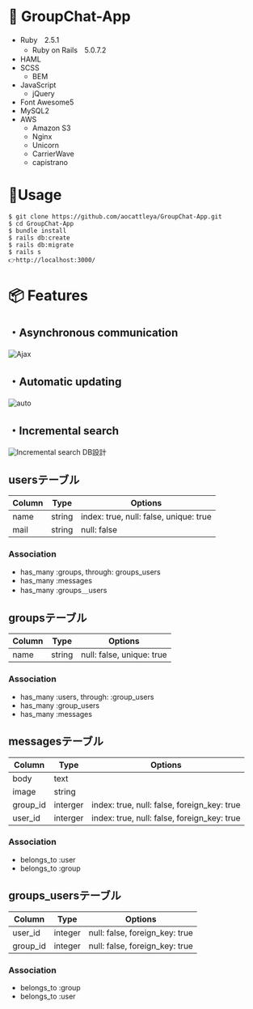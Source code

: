# 📝 GroupChat-App

- Ruby　2.5.1
  - Ruby on Rails　5.0.7.2
- HAML
- SCSS
  - BEM
- JavaScript
  - jQuery
- Font Awesome5
- MySQL2
- AWS
  - Amazon S3
  - Nginx
  - Unicorn
  - CarrierWave
  - capistrano

# 📘Usage

```
$ git clone https://github.com/aocattleya/GroupChat-App.git
$ cd GroupChat-App
$ bundle install
$ rails db:create
$ rails db:migrate
$ rails s
👉http://localhost:3000/
```

# 📦 Features

## ・Asynchronous communication

![Ajax](https://user-images.githubusercontent.com/39142850/68860107-2b9ebc00-072c-11ea-9849-08d1b0ad4637.gif)
　
## ・Automatic updating

![auto](https://user-images.githubusercontent.com/39142850/69133731-b9e2bb80-0af9-11ea-92c7-4cae24d9bb2c.gif)
　
## ・Incremental search

![Incremental search](https://user-images.githubusercontent.com/39142850/69483415-880b8500-0e6a-11ea-8ce5-f7770ec3c560.gif)
DB設計

## usersテーブル
|Column|Type|Options|
|------|----|-------|
|name|string|index: true, null: false, unique: true|
|mail|string|null: false|

### Association
- has_many :groups, through: groups_users
- has_many :messages
- has_many :groups＿users

## groupsテーブル
|Column|Type|Options|
|------|----|-------|
|name|string|null: false, unique: true|

### Association
- has_many :users, through: :group_users
- has_many :group_users
- has_many :messages

## messagesテーブル
|Column|Type|Options|
|------|----|-------|
|body|text||
|image|string||
|group_id|interger|index: true, null: false, foreign_key: true|
|user_id|interger|index: true, null: false, foreign_key: true|

### Association
- belongs_to :user
- belongs_to :group

## groups_usersテーブル
|Column|Type|Options|
|------|----|-------|
|user_id|integer|null: false, foreign_key: true|
|group_id|integer|null: false, foreign_key: true|

### Association
- belongs_to :group
- belongs_to :user
